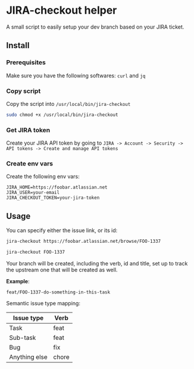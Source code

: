 # JIRA-checkout helper

A small script to easily setup your dev branch based on your JIRA ticket.

## Install

### Prerequisites

Make sure you have the following softwares: `curl` and `jq`

### Copy script

Copy the script into `/usr/local/bin/jira-checkout`

```bash
sudo chmod +x /usr/local/bin/jira-checkout
```

### Get JIRA token

Create your JIRA API token by going to `JIRA -> Account -> Security -> API tokens -> Create and manage API tokens` 

### Create env vars

Create the following env vars:

```env
JIRA_HOME=https://foobar.atlassian.net
JIRA_USER=your-email
JIRA_CHECKOUT_TOKEN=your-jira-token
```

## Usage

You can specify either the issue link, or its id:

```bash
jira-checkout https://foobar.atlassian.net/browse/FOO-1337
```

```bash
jira-checkout FOO-1337
```

Your branch will be created, including the verb, id and title, set up to track the upstream one that will be created as well.

**Example**:

```
feat/FOO-1337-do-something-in-this-task
```

Semantic issue type mapping:

| Issue type    | Verb  |
|---------------|-------|
| Task          | feat  |
| Sub-task      | feat  |
| Bug           | fix   |
| Anything else | chore |
